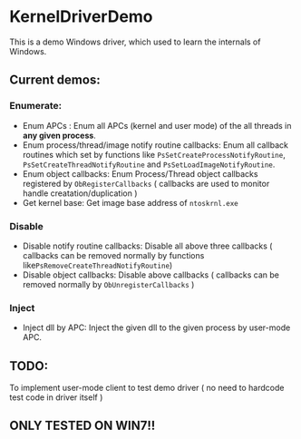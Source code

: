 # KernelDriverDemo
This is a demo Windows driver, which used to learn the internals of Windows.

## Current demos:
### Enumerate:
- Enum APCs : Enum all APCs (kernel and user mode) of the all threads in **any given process**.
- Enum process/thread/image notify routine callbacks: Enum all callback routines which set by functions like `PsSetCreateProcessNotifyRoutine`, `PsSetCreateThreadNotifyRoutine` and `PsSetLoadImageNotifyRoutine`.
- Enum object callbacks: Enum Process/Thread object callbacks registered by `ObRegisterCallbacks` ( callbacks are used to monitor handle creatation/duplication )
- Get kernel base: Get image base address of `ntoskrnl.exe`
### Disable
- Disable notify routine callbacks: Disable all above three callbacks ( callbacks can be removed normally by functions like`PsRemoveCreateThreadNotifyRoutine`)
- Disable object callbacks: Disable above callbacks ( callbacks can be removed normally by `ObUnregisterCallbacks` )
### Inject
- Inject dll by APC: Inject the given dll to the given process by user-mode APC.

## TODO:
To implement user-mode client to test demo driver ( no need to hardcode test code in driver itself )

## ONLY TESTED ON WIN7!!